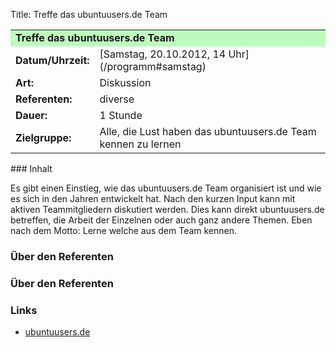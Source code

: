Title: Treffe das ubuntuusers.de Team

<table border="0" cellpadding="3" cellspacing="0" width="100%">
<tr>
<td colspan="3" style="font-weight: bold; background-color: #bdfbbd;">
Treffe das ubuntuusers.de Team

</td>
</tr>
<tr>
<td style="font-weight: bold;">
Datum/Uhrzeit:

</td>
<td>
[Samstag, 20.10.2012, 14 Uhr](/programm#samstag)

</td>
</tr>
<tr>
<td style="font-weight: bold;">
Art:

</td>
<td>
Diskussion

</td>
</tr>
<tr>
<td style="font-weight: bold;">
Referenten:

</td>
<td>
diverse

</td>
</tr>
<tr>
<td style="font-weight: bold;">
Dauer:

</td>
<td>
1 Stunde

</td>
</tr>
<tr>
<td style="font-weight: bold;">
Zielgruppe:

</td>
<td>
Alle, die Lust haben das ubuntuusers.de Team kennen zu lernen

</td>
</tr>
</table>
### Inhalt

Es gibt einen Einstieg, wie das ubuntuusers.de Team organisiert ist und
wie es sich in den Jahren entwickelt hat. Nach den kurzen Input kann mit
aktiven Teammitgliedern diskutiert werden. Dies kann direkt
ubuntuusers.de betreffen, die Arbeit der Einzelnen oder auch ganz andere
Themen. Eben nach dem Motto: Lerne welche aus dem Team kennen.

### Über den Referenten

### Über den Referenten

### Links

-   [ubuntuusers.de](http://ubuntuusers.de)


